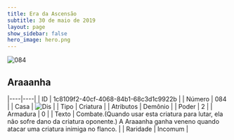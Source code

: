 ```yaml
---
title: Era da Ascensão
subtitle: 30 de maio de 2019
layout: page
show_sidebar: false
hero_image: hero.png
---
```


![084](https://cdn.keyforgegame.com/media/card_front/pt/435_084_FXFCW47X3HG4_pt.png)

## Araaanha

|----|----|
| ID | 1c8109f2-40cf-4068-84b1-68c3d1c9922b |
| Número | 084 |
| Casa | ![Dis](https://archonarcana.com/images/thumb/e/e8/Dis.png/22px-Dis.png "Dis") |
| Tipo | Criatura |
| Atributos | Demônio |
| Poder | 2 |
| Armadura | 0 |
| Texto | Combate.(Quando usar esta criatura para lutar, ela não sofre dano da criatura oponente.) A Araaanha ganha veneno quando atacar uma criatura inimiga no flanco. |
| Raridade | Incomum |
